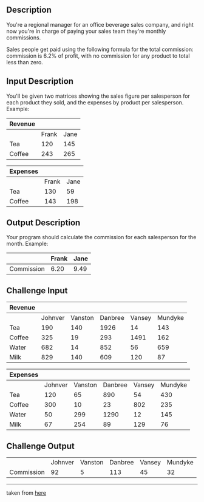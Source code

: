## Description

You're a regional manager for an office beverage sales company, and right now
you're in charge of paying your sales team they're monthly commissions.

Sales people get paid using the following formula for the total commission:
commission is 6.2% of profit, with no commission for any product to total less
than zero.

## Input Description

You'll be given two matrices showing the sales figure per salesperson for each
product they sold, and the expenses by product per salesperson. Example:

|Revenue| | |
|-------|-------|------|
| |Frank|Jane|
|Tea|120|145|
|Coffee|243|265|

|Expenses|||
|------|------|-----|
||Frank|Jane|
|Tea|130|59|
|Coffee|143|198|

## Output Description

Your program should calculate the commission for each salesperson for the month.
Example:

||Frank|Jane|
|------|-----|----|
|Commission|6.20|9.49|

## Challenge Input

|Revenue||||||
|-----|----|----|----|----|----|
|            |Johnver |Vanston| Danbree| Vansey|  Mundyke|
|Tea         |    190 |    140|    1926|     14|      143|
|Coffee      |    325 |     19|     293|   1491|      162|
|Water       |    682 |     14|     852|     56|      659|
|Milk        |    829 |    140|     609|    120|       87|

|Expenses||||||
|-----|----|----|----|----|----|
|         |   Johnver |Vanston |Danbree |Vansey|  Mundyke|
|Tea      |       120 |     65 |    890 |    54|      430|
|Coffee   |       300 |     10 |     23 |   802|      235|
|Water    |        50 |    299 |   1290 |    12|      145|
|Milk     |        67 |    254 |     89 |   129|       76|

## Challenge Output
|||||||
|-----|-----|-----|-----|-----|----|
|            |Johnver |Vanston |Danbree |Vansey | Mundyke|
|Commission  |     92 |      5 |    113 |    45 |      32|


---

taken from [here](https://old.reddit.com/r/dailyprogrammer/comments/8xzwl6/20180711_challenge_365_intermediate_sales/)

